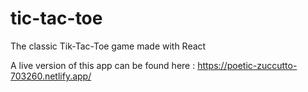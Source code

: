 # tic-tac-toe
The classic Tik-Tac-Toe game made with React

A live version of this app can be found here : https://poetic-zuccutto-703260.netlify.app/
